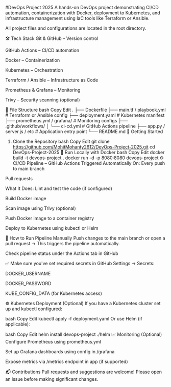 #DevOps Project 2025
A hands-on DevOps project demonstrating CI/CD automation, containerization with Docker, deployment to Kubernetes, and infrastructure management using IaC tools like Terraform or Ansible.

All project files and configurations are located in the root directory.

🛠 Tech Stack
Git & GitHub – Version control

GitHub Actions – CI/CD automation

Docker – Containerization

Kubernetes – Orchestration

Terraform / Ansible – Infrastructure as Code

Prometheus & Grafana – Monitoring

Trivy – Security scanning (optional)

📂 File Structure
bash
Copy
Edit
.
├── Dockerfile
├── main.tf / playbook.yml       # Terraform or Ansible config
├── deployment.yaml              # Kubernetes manifest
├── prometheus.yml / grafana/    # Monitoring configs
├── .github/workflows/
│   └── ci-cd.yml                # GitHub Actions pipeline
├── app.py / server.js / etc     # Application entry point
└── README.md
🚀 Getting Started
1. Clone the Repository
bash
Copy
Edit
git clone https://github.com/MohitMohanty2612/DevOps-Project-2025.git
cd DevOps-Project-2025
🐳 Run Locally with Docker
bash
Copy
Edit
docker build -t devops-project .
docker run -d -p 8080:8080 devops-project
⚙️ CI/CD Pipeline – GitHub Actions
Triggered Automatically On:
Every push to main branch

Pull requests

What It Does:
Lint and test the code (if configured)

Build Docker image

Scan image using Trivy (optional)

Push Docker image to a container registry

Deploy to Kubernetes using kubectl or Helm

🚀 How to Run Pipeline Manually
Push changes to the main branch or open a pull request
→ This triggers the pipeline automatically.

Check pipeline status under the Actions tab in GitHub

✅ Make sure you've set required secrets in GitHub Settings → Secrets:

DOCKER_USERNAME

DOCKER_PASSWORD

KUBE_CONFIG_DATA (for Kubernetes access)

☸️ Kubernetes Deployment (Optional)
If you have a Kubernetes cluster set up and kubectl configured:

bash
Copy
Edit
kubectl apply -f deployment.yaml
Or use Helm (if applicable):

bash
Copy
Edit
helm install devops-project ./helm
📈 Monitoring (Optional)
Configure Prometheus using prometheus.yml

Set up Grafana dashboards using config in /grafana

Expose metrics via /metrics endpoint in app (if supported)

📬 Contributions
Pull requests and suggestions are welcome!
Please open an issue before making significant changes.
